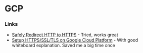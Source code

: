 # GCP

### Links

* [Safely Redirect HTTP to HTTPS](https://www.youtube.com/watch?v=2yaq-0C-cmU) - Tried, works great
* [Setup HTTPS/SSL/TLS on Google Cloud Platform](https://www.youtube.com/watch?v=245ZJLm1AV4) - With good whiteboard explanation. Saved me a big time once

